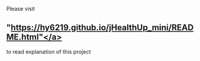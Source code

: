 Please visit <h2><a>"https://hy6219.github.io/jHealthUp_mini/README.html"</a></h2> to read explanation of this project
